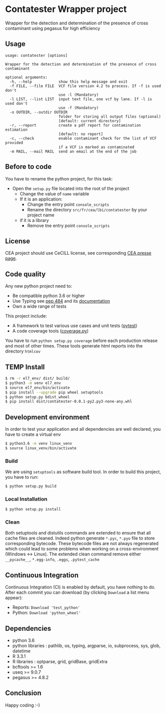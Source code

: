 # Contatester Wrapper project

Wrapper for the detection and determination of the presence of cross
contaminant using pegasus for high efficiency

## Usage

```
usage: contatester [options]

Wrapper for the detection and determination of the presence of cross
contaminant

optional arguments:
  -h, --help            show this help message and exit
  -f FILE, --file FILE  VCF file version 4.2 to process. If -f is used don't
                        use -l (Mandatory)
  -l LIST, --list LIST  input text file, one vcf by lane. If -l is used don't
                        use -f (Mandatory)
  -o OUTDIR, --outdir OUTDIR
                        folder for storing all output files (optional)
                        [default: current directory]
  -r, --report          create a pdf report for contamination estimation
                        [default: no report]
  -c, --check           enable contaminant check for the list of VCF provided
                        if a VCF is marked as contaminated
  -m MAIL, --mail MAIL  send an email at the end of the job

```

## Before to code

You have to rename the python project, for this task:
- Open the `setup.py` file located into the root of the project
    - Change the value of `name` variable
    - If it is an application:
      - Change the entry point `console_scripts`
      - Rename the directory `src/fr/cea/lbi/contatester` by your project name
    - if it is a library
      - Remove tne entry point `console_scripts`

## License

CEA project should use CeCILL license, see corresponding [CEA presse page](http://www.cea.fr/presse/Pages/actualites-communiques/ntic/licence-CeCILL-reconnue-par-Open-source-initiative.aspx).

## Code quality

Any new python project need to:
 - Be compatible python 3.6 or higher
 - Use Typing see [pep 484](https://www.python.org/dev/peps/pep-0484/) and its [documentation](https://docs.python.org/3/library/typing.html)
 - Own a wide range of tests 

This project include:
 - A framework to test various use cases and unit tests ([pytest](https://pytest.org))
 - A code coverage tools ([coverage.py](https://coverage.readthedocs.io/))

 You have to run `python setup.py coverage` before each production release and most of other times. These tools
 generate html reports into the directory `htmlcov`

## TEMP Install 

```bash
$ rm -r el7_env/ dist/ build/
$ python3 -m venv el7_env
$ source el7_env/bin/activate
$ pip install --upgrade pip wheel setuptools
$ python setup.py bdist_wheel 
$ pip install dist/contatester-0.0.1-py2.py3-none-any.whl
```

## Development environment

In order to test your application and all dependencies are well declared, you have to create a virtual env

```bash
$ python3.6 -m venv linux_venv
$ source linux_venv/bin/activate
```

### Build

We are using `setuptools` as software build tool. In order to build this project, you have to run:

```bash
$ python setup.py build
```

### Local Installation

```bash
$ python setup.py install
```

### Clean

Both setuptools and distutils commands are extended to ensure that all cache files are cleaned. Indeed python generate `*.pyc`, 
`*.pyo` file to store corresponding bytecode. These bytecode files are not always regenerated which could lead to some
problems when working on a cross-environment (Windows <-> Linux). The extended clean command remove either `__pycache__`, `*.egg-info`, `.eggs`, `.pytest_cache`


## Continuous Integration

Continuous Integration (CI) is enabled by default, you have nothing to do.
After each commit you can download (by clicking `Download` a list menu appear):

  - Reports: `Download 'test_python'`
  - Python:  `Download 'python_wheel'`

## Dependencies
  - python 3.6
  - python libraries : pathlib, os, typing, argparse, io, subprocess, sys, glob, datetime
  - R 3.3.1
  - R libraries : optparse, grid, gridBase, gridExtra 
  - bcftools >= 1.6
  - useq >= 9.0.7
  - pegasus >= 4.8.2

## Conclusion

Happy coding :-)
